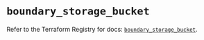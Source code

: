 # `boundary_storage_bucket`

Refer to the Terraform Registry for docs: [`boundary_storage_bucket`](https://registry.terraform.io/providers/hashicorp/boundary/1.2.0/docs/resources/storage_bucket).

